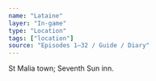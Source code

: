 ```yaml
---
name: "Lataine"
layer: "In-game"
type: "Location"
tags: ["location"]
source: "Episodes 1–32 / Guide / Diary"
---
```

St Malia town; Seventh Sun inn.
